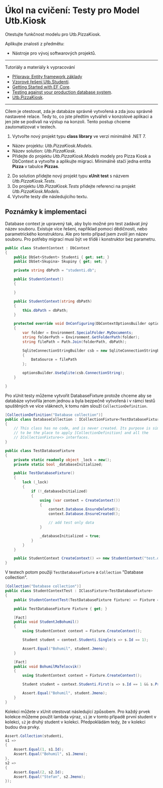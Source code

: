 # Úkol na cvičení: Testy pro Model Utb.Kiosk

Otestujte funkčnost modelu pro Utb.PizzaKiosk.

Aplikujte znalosti z předmětu:

- Nástroje pro vývoj softwarových projektů.

---
Tutoriály a materiály k vypracování

- [Příprava: Entity framework základy](https://github.com/ekral/FAI/blob/master/AF/Priprava/01_EF_zaklady.md)
- [Vzorové řešení Utb.Studenti](https://github.com/ekral/FAI/tree/master/AF/src/Utb.Studenti).
- [Getting Started with EF Core](https://learn.microsoft.com/en-us/ef/core/get-started/overview/first-app?tabs=netcore-cli).
- [Testing against your production database system](https://learn.microsoft.com/en-us/ef/core/testing/testing-with-the-database).
- [Utb.PizzaKiosk](https://github.com/ekral/FAI/tree/master/AF/src/Utb.PizzaKiosk).
---
  

Cílem je otestovat, zda je databáze správně vytvořená a zda jsou správně nastavené relace. Tedy to, co jste předtím vytvářeli v konzolové aplikaci a jen jste se podívali na výstup na konzoli. Tento postup chceme zautomatizovat v testech.

1) Vytvořte nový projekt typu **class library** ve verzi minimálně .NET 7.
  - Název projektu: *Utb.PizzaKiosk.Models*.
  - Název solution: *Utb.PizzaKiosk*.
   - Přidejte do projektu *Utb.PizzaKiosk.Models* modely pro Pizza Kiosk a DbContext a vytvořte a aplikujte migraci. Minimálně stačí jedna entita **Pizza** v tabulce **Pizzas**.
2) Do solution přidejte nový projekt typu **xUnit test** s názvem *Utb.PizzaKiosk.Tests*.
3) Do projektu *Utb.PizzaKiosk.Tests* přidejte referenci na projekt *Utb.PizzaKiosk.Models*.
4) Vytvořte testy dle následujícího textu.

## Poznámky k implementaci

Database context je upravený tak, aby bylo možné pro test zadávat jiný název souboru. Existuje více řešení, například pomocí dědičnosti, nebo parametrického konstruktoru. Ale pro tento případ jsem zvolil jen název souboru. Pro potřeby migrací musí být ve třídě i konstruktor bez parametru.

```csharp
public class StudentContext : DbContext
{
    public DbSet<Student> Studenti { get; set; }
    public DbSet<Skupina> Skupiny { get; set; }

    private string dbPath = "studenti.db";

    public StudentContext()
    {

    }

    public StudentContext(string dbPath)
    {
        this.dbPath = dbPath;
    }

    protected override void OnConfiguring(DbContextOptionsBuilder optionsBuilder)
    {
        var folder = Environment.SpecialFolder.MyDocuments;
        string folderPath = Environment.GetFolderPath(folder);
        string filePath = Path.Join(folderPath, dbPath);

        SqliteConnectionStringBuilder csb = new SqliteConnectionStringBuilder
        {
            DataSource = filePath
        };

        optionsBuilder.UseSqlite(csb.ConnectionString);
    }

}
```

Pro xUnit testy můžeme vytvořit DatabaseFixture protože chceme aby se databáze vytvořila jenom jednou a byla bezpečně vytvořená i v rámci testů spuštěných ve více vláknech, k tomu nám slouží ```CollectionDefinition```.

```csharp
[CollectionDefinition("Database collection")]
public class DatabaseCollection : ICollectionFixture<TestDatabaseFixture>
{
    // This class has no code, and is never created. Its purpose is simply
    // to be the place to apply [CollectionDefinition] and all the
    // ICollectionFixture<> interfaces.
}

public class TestDatabaseFixture
{
    private static readonly object _lock = new();
    private static bool _databaseInitialized;

    public TestDatabaseFixture()
    {
        lock (_lock)
        {
            if (!_databaseInitialized)
            {
                using (var context = CreateContext())
                {
                    context.Database.EnsureDeleted();
                    context.Database.EnsureCreated();

                    // add test only data
                }

                _databaseInitialized = true;
            }
        }
    }

    public StudentContext CreateContext() => new StudentContext("test.db");
}
```

V testech potom použiji `TestDatabaseFixture` a `Collection` "Database collection".

```csharp
[Collection("Database collection")]
public class StudentContextTest : IClassFixture<TestDatabaseFixture>
{
    public StudentContextTest(TestDatabaseFixture fixture) => Fixture = fixture;

    public TestDatabaseFixture Fixture { get; }

    [Fact]
    public void StudentJeBohumil()
    {
        using StudentContext context = Fixture.CreateContext();

        Student student = context.Studenti.Single(s => s.Id == 1);

        Assert.Equal("Bohumil", student.Jmeno);
    }

    [Fact]
    public void BohumilMaTelocvik()
    {
        using StudentContext context = Fixture.CreateContext();

        Student student = context.Studenti.First(s => s.Id == 1 && s.Predmety.Any(p => p.Nazev == "Telocvik"));

        Assert.Equal("Bohumil", student.Jmeno);
    }
}
```

Kolekci můžete v xUnit otestovat následující způsobem. Pro každý prvek kolekce můžeme použít lambda výraz, `s1` je v tomto případě první student v kolekci, `s2` je druhý student v kolekci. Předpokládám tedy, že v kolekci budou dva prvky.

```csharp
Assert.Collection(studenti, 
s1 =>
{
    Assert.Equal(1, s1.Id);
    Assert.Equal("Bohumil", s1.Jmeno);
}, 
s2 =>
{
    Assert.Equal(2, s2.Id);
    Assert.Equal("Stefan", s2.Jmeno);
});
```


